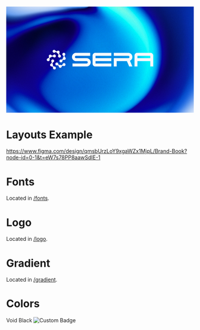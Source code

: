 ![SERA](logo.webp)

# Layouts Example

https://www.figma.com/design/qmsbUrzLoY9xgaWZx1MjpL/Brand-Book?node-id=0-1&t=eW7s78PP8aawSdIE-1

# Fonts

Located in [/fonts](fonts/).

# Logo

Located in [/logo](logo/).

# Gradient

Located in [/gradient](gradient/).

# Colors

<span style="color: #262624">Void Black</span>
![Custom Badge](https://img.shields.io/badge/Custom-Color-262624)
